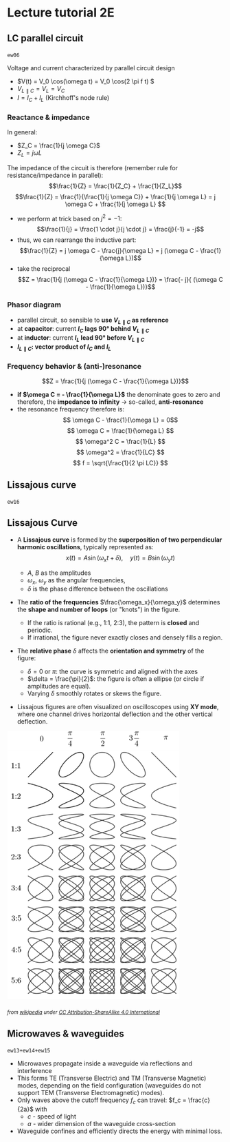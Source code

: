 # Lecture tutorial 2E


## LC parallel circuit
`ew06`	

Voltage and current characterized by parallel circuit design
* $V(t) = V_0 \cos(\omega t) = V_0 \cos(2 \pi f t) $
* $V_{L\parallel C} = V_L = V_C$
* $I = I_C + I_L$ (Kirchhoff's node rule)

### Reactance &amp; impedance
In general:
* $Z_C = \frac{1}{j \omega C}$
* $Z_L = j \omega L$

The impedance of the circuit is therefore (remember rule for resistance/impedance in parallel):
$$\frac{1}{Z} = \frac{1}{Z_C} + \frac{1}{Z_L}$$
$$\frac{1}{Z} = \frac{1}{\frac{1}{j \omega C}} + \frac{1}{j \omega L} = j \omega C + \frac{1}{j \omega L} $$
* we perform at trick based on $j^2 = -1$:
$$\frac{1}{j} = \frac{1 \cdot j}{j \cdot j} = \frac{j}{-1} = -j$$
* thus, we can rearrange the inductive part:
$$\frac{1}{Z} = j \omega C - \frac{j}{\omega L} = j (\omega C - \frac{1}{\omega L})$$
* take the reciprocal
$$Z = \frac{1}{j (\omega C - \frac{1}{\omega L})} = \frac{- j}{ (\omega C - \frac{1}{\omega L})}$$

### Phasor diagram
* parallel circuit, so sensible to **use $V_{L\parallel C}$ as reference**
* at **capacitor**: current **$I_C$ lags 90° behind $V_{L\parallel C}$**
* at **inductor**: current **$I_L$ lead 90° before $V_{L\parallel C}$**
* **$I_{L\parallel C}$: vector product of $I_C$ and $I_L$**

### Frequency behavior &amp; (anti-)resonance
$$Z = \frac{1}{j (\omega C - \frac{1}{\omega L})}$$
* **if $\omega C = - \frac{1}{\omega L}$** the denominate goes to zero and therefore, the **impedance to infinity** $\rightarrow$ so-called, **anti-resonance**
* the resonance frequency therefore is:
$$ \omega C - \frac{1}{\omega L} = 0$$
$$ \omega C = \frac{1}{\omega L} $$
$$ \omega^2 C = \frac{1}{L} $$
$$ \omega^2 = \frac{1}{LC} $$
$$ f = \sqrt{\frac{1}{2 \pi LC}} $$


## Lissajous curve
`ew16`
## Lissajous Curve

- A **Lissajous curve** is formed by the **superposition of two perpendicular harmonic oscillations**, typically represented as:
$$x(t) = A \sin(\omega_x t + \delta), \quad y(t) = B \sin(\omega_y t)$$
  - $A$, $B$ as the amplitudes
  - $\omega_x$, $\omega_y$ as the angular frequencies,
  - $\delta$ is the phase difference between the oscillations

- The **ratio of the frequencies** $\frac{\omega_x}{\omega_y}$ determines the **shape and number of loops** (or "knots") in the figure.
  - If the ratio is rational (e.g., 1:1, 2:3), the pattern is **closed** and periodic.
  - If irrational, the figure never exactly closes and densely fills a region.

- The **relative phase** $\delta$ affects the **orientation and symmetry** of the figure:
  - $\delta = 0$ or $\pi$: the curve is symmetric and aligned with the axes
  - $\delta = \frac{\pi}{2}$: the figure is often a ellipse (or circle if amplitudes are equal).
  - Varying $\delta$ smoothly rotates or skews the figure.

- Lissajous figures are often visualized on oscilloscopes using **XY mode**, where one channel drives horizontal deflection and the other vertical deflection.


<img src="../img/from_wiki/Lissajous_relaciones.png" alt="Lissajous" width="400"/>

*<sub>from [wikipedia](https://en.wikipedia.org/wiki/File:Lissajous_relaciones.png) under [CC Attribution-ShareAlike 4.0 International](https://creativecommons.org/licenses/by-sa/4.0/deed.en)</sub>*



## Microwaves &amp; waveguides
`ew13+ew14+ew15`
* Microwaves propagate inside a waveguide via reflections and interference
* This forms TE (Transverse Electric) and TM (Transverse Magnetic) modes, depending on the field configuration (waveguides do not support TEM (Transverse Electromagnetic) modes).
* Only waves above the cutoff frequency $f_c$ can travel: $f_c = \frac{c}{2a}$ with 
    * $c$ - speed of light
    * $a$ - wider dimension of the waveguide cross-section
* Waveguide confines and efficiently directs the energy with minimal loss.
